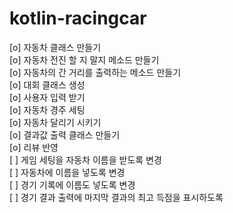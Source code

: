 # kotlin-racingcar

[o] 자동차 클래스 만들기<br/>
[o] 자동차 전진 할 지 말지 메소드 만들기<br/>
[o] 자동차의 간 거리를 출력하는 메소드 만들기<br/>
[o] 대회 클래스 생성<br/>
[o] 사용자 입력 받기<br/>
[o] 자동차 경주 세팅<br/>
[o] 자동차 달리기 시키기<br/>
[o] 결과값 출력 클래스 만들기<br/>
[o] 리뷰 반영<br/>
[ ] 게임 세팅을 자동차 이름을 받도록 변경<br/>
[ ] 자동차에 이름을 넣도록 변경<br/>
[ ] 경기 기록에 이름도 넣도록 변경<br/>
[ ] 경기 결과 출력에 마지막 결과의 최고 득점을 표시하도록<br/>
